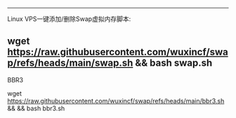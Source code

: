-------------------------------------------------------------------------------------------
Linux VPS一键添加/删除Swap虚拟内存脚本:

wget https://raw.githubusercontent.com/wuxincf/swap/refs/heads/main/swap.sh && bash swap.sh
-------------------------------------------------------------------------------------------
BBR3

wget https://raw.githubusercontent.com/wuxincf/swap/refs/heads/main/bbr3.sh && && bash bbr3.sh
